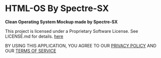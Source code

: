 # HTML-OS By Spectre-SX

**Clean Operating System Mockup made by Spectre-SX**

This project is licensed under a Proprietary Software License. See LICENSE.md for details. [here](./LICENSE.md)

BY USING THIS APPLICATION, YOU AGREE TO OUR [PRIVACY POLICY](./privacypolicy.md) AND OUR [TERMS OF SERVICE](./tos.md)
